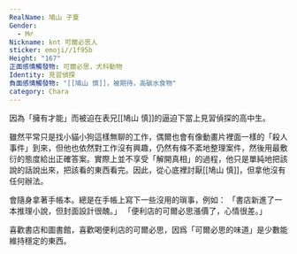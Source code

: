 ```yaml
---
RealName: 鳩山 子夏
Gender:
  - M♂
Nickname: knt 可爾必思人
sticker: emoji//1f95b
Height: "167"
正面感情觸發物: 可爾必思，犬科動物
Identity: 見習偵探
負面感情觸發物: "[[鳩山 慎]]，被期待，高碳水食物"
category: Chara
---
```

因為「擁有才能」而被迫在表兄[[鳩山 慎]]的逼迫下當上見習偵探的高中生。

雖然平常只是找小貓小狗這樣無聊的工作，偶爾也會有像動畫片裡面一樣的「殺人事件」到來，但他也依然對工作沒有興趣，仍然有條不紊地整理案件，然後用最敷衍的態度給出正確答案。實際上並不享受「解開真相」的過程，他只是單純地把該說的話說出來，把該看的東西看完。因此，從心底裡討厭[[鳩山 慎]]，但拿他沒有任何辦法。

會隨身拿著手帳本。總是在手帳上寫下一些沒用的瑣事，例如：
「書店新進了一本推理小說，但封面設計很醜。」
「便利店的可爾必思漲價了，心情很差。」

喜歡書店和圖書館，喜歡喝便利店的可爾必思，因爲「可爾必思的味道」是少數能維持穩定的東西。